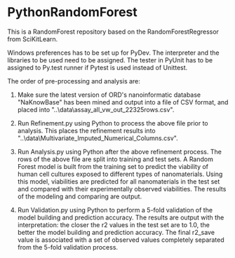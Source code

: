 # PythonRandomForest
This is a RandomForest repository based on the RandomForestRegressor from SciKitLearn.

Windows preferences has to be set up for PyDev.  The interpreter and the libraries to be used need to be assigned.  The tester in PyUnit has to be assigned to Py.test runner if Pytest is used instead of Unittest.

The order of pre-processing and analysis are: 

1) Make sure the latest version of ORD's nanoinformatic database "NaKnowBase" has been mined and output into a file of CSV format, and placed into "..\\data\\assay_all_vw_out_22325rows.csv".

2) Run Refinement.py using Python to process the above file prior to analysis.  This places the refinement results into
"..\\data\\Multivariate_Imputed_Numerical_Columns.csv".

3) Run Analysis.py using Python after the above refinement process. The rows of the above file are split into training and test sets.  A Random Forest model is built from the training set to predict the viability of human cell cultures exposed to different types of nanomaterials. Using this model, viabilities are predicted for all nanomaterials in the test set and compared with their experimentally observed viabilities.  The results of the modeling and comparing are output.

4) Run Validation.py using Python to perform a 5-fold validation of the model building and prediction accuracy. The results are output with the interpretation: the closer the r2 values in the test set are to 1.0, the better the model building and prediction accuracy.  The final r2_save value is associated with a set of observed values completely separated from the 5-fold validation process.
